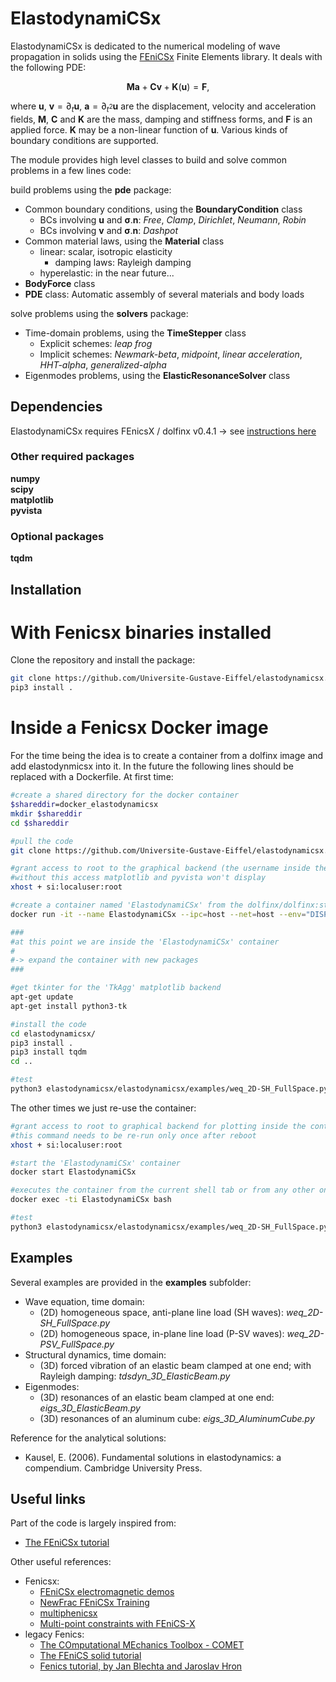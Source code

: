 # ElastodynamiCSx 
ElastodynamiCSx is dedicated to the numerical modeling of wave propagation in solids using the [FEniCSx](https://fenicsproject.org/) Finite Elements library. It deals with the following PDE:

$$\mathbf{M}\mathbf{a} + \mathbf{C}\mathbf{v} + \mathbf{K}(\mathbf{u}) = \mathbf{F},$$

where $\mathbf{u}$, $\mathbf{v}=\partial_t \mathbf{u}$, $\mathbf{a}=\partial_{t^2}\mathbf{u}$ are the displacement, velocity and acceleration fields, $\mathbf{M}$, $\mathbf{C}$ and $\mathbf{K}$ are the mass, damping and stiffness forms, and $\mathbf{F}$ is an applied force. $\mathbf{K}$ may be a non-linear function of $\mathbf{u}$. Various kinds of boundary conditions are supported.

The module provides high level classes to build and solve common problems in a few lines code:

build problems using the **pde** package:
  * Common boundary conditions, using the **BoundaryCondition** class
    * BCs involving $\mathbf{u}$ and $\boldsymbol{\sigma} . \mathbf{n}$: *Free*, *Clamp*, *Dirichlet*, *Neumann*, *Robin*
    * BCs involving $\mathbf{v}$ and $\boldsymbol{\sigma} . \mathbf{n}$: *Dashpot*
  * Common material laws, using the **Material** class
    * linear: scalar, isotropic elasticity
      * damping laws: Rayleigh damping
    * hyperelastic: in the near future...
  * **BodyForce** class
  * **PDE** class: Automatic assembly of several materials and body loads

solve problems using the **solvers** package:
  * Time-domain problems, using the **TimeStepper** class
    * Explicit schemes: *leap frog*
    * Implicit schemes: *Newmark-beta*, *midpoint*, *linear acceleration*, *HHT-alpha*, *generalized-alpha*
  * Eigenmodes problems, using the **ElasticResonanceSolver** class

## Dependencies
ElastodynamiCSx requires FEnicsX / dolfinx v0.4.1 -> see [instructions here](https://github.com/FEniCS/dolfinx#installation)  

### Other required packages
**numpy**  
**scipy**  
**matplotlib**  
**pyvista**  

### Optional packages
**tqdm**

## Installation
# With Fenicsx binaries installed
Clone the repository and install the package:
```bash
git clone https://github.com/Universite-Gustave-Eiffel/elastodynamicsx.git
pip3 install .
```
# Inside a Fenicsx Docker image
For the time being the idea is to create a container from a dolfinx image and add elastodynmicsx into it. In the future the following lines should be replaced with a Dockerfile.
At first time:
```bash
#create a shared directory for the docker container
$shareddir=docker_elastodynamicsx
mkdir $shareddir
cd $shareddir

#pull the code
git clone https://github.com/Universite-Gustave-Eiffel/elastodynamicsx.git

#grant access to root to the graphical backend (the username inside the container will be 'root')
#without this access matplotlib and pyvista won't display
xhost + si:localuser:root

#create a container named 'ElastodynamiCSx' from the dolfinx/dolfinx:stable image
docker run -it --name ElastodynamiCSx --ipc=host --net=host --env="DISPLAY" -v $(pwd):/root/shared -w /root/shared --volume="$HOME/.Xauthority:/root/.Xauthority:rw" dolfinx/dolfinx:stable /bin/bash

###
#at this point we are inside the 'ElastodynamiCSx' container
#
#-> expand the container with new packages
###

#get tkinter for the 'TkAgg' matplotlib backend
apt-get update
apt-get install python3-tk

#install the code
cd elastodynamicsx/
pip3 install .
pip3 install tqdm
cd ..

#test
python3 elastodynamicsx/elastodynamicsx/examples/weq_2D-SH_FullSpace.py
```
The other times we just re-use the container:
```bash
#grant access to root to graphical backend for plotting inside the container
#this command needs to be re-run only once after reboot
xhost + si:localuser:root

#start the 'ElastodynamiCSx' container
docker start ElastodynamiCSx

#executes the container from the current shell tab or from any other one, possibly from several tabs or windows simultaneously
docker exec -ti ElastodynamiCSx bash

#test
python3 elastodynamicsx/elastodynamicsx/examples/weq_2D-SH_FullSpace.py
```

## Examples
Several examples are provided in the **examples** subfolder:
  * Wave equation, time domain:
    * (2D) homogeneous space, anti-plane line load (SH waves): *weq_2D-SH_FullSpace.py*
    * (2D) homogeneous space, in-plane line load (P-SV waves): *weq_2D-PSV_FullSpace.py*
  * Structural dynamics, time domain:
    * (3D) forced vibration of an elastic beam clamped at one end; with Rayleigh damping: *tdsdyn_3D_ElasticBeam.py*
  * Eigenmodes:
    * (3D) resonances of an elastic beam clamped at one end: *eigs_3D_ElasticBeam.py*
    * (3D) resonances of an aluminum cube: *eigs_3D_AluminumCube.py*

Reference for the analytical solutions:
  * Kausel, E. (2006). Fundamental solutions in elastodynamics: a compendium. Cambridge University Press.

## Useful links
Part of the code is largely inspired from:
  * [The FEniCSx tutorial](https://jorgensd.github.io/dolfinx-tutorial/)

Other useful references:
  * Fenicsx:
    * [FEniCSx electromagnetic demos](https://mikics.github.io/)
    * [NewFrac FEniCSx Training](https://newfrac.gitlab.io/newfrac-fenicsx-training/index.html)
    * [multiphenicsx](https://github.com/multiphenics/multiphenicsx)
    * [Multi-point constraints with FEniCS-X](https://github.com/jorgensd/dolfinx_mpc)
  * legacy Fenics:
    * [The COmputational MEchanics Toolbox - COMET](https://comet-fenics.readthedocs.io/en/latest/)
    * [The FEniCS solid tutorial](https://fenics-solid-tutorial.readthedocs.io/en/latest/)
    * [Fenics tutorial, by Jan Blechta and Jaroslav Hron](https://www2.karlin.mff.cuni.cz/~hron/fenics-tutorial/index.html)



